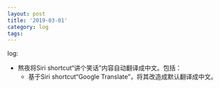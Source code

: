 ```yaml
---
layout: post
title: '2019-03-01'
category: log
tags: 
---
```


log:

- 熬夜将Siri shortcut“讲个笑话”内容自动翻译成中文。包括：
	- 基于Siri shortcut“Google Translate”，将其改造成默认翻译成中文。 